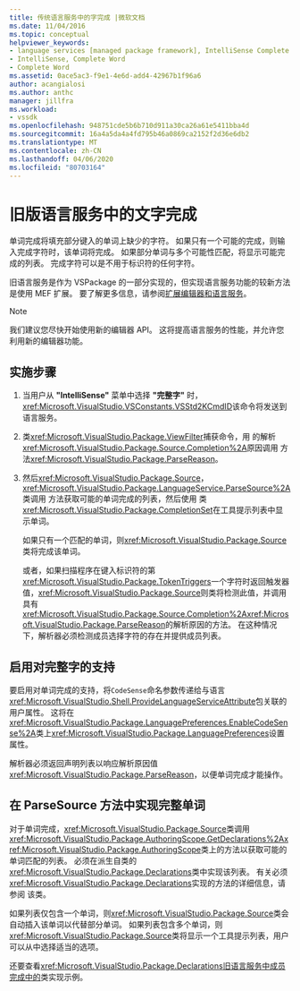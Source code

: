 ```yaml
---
title: 传统语言服务中的字完成 |微软文档
ms.date: 11/04/2016
ms.topic: conceptual
helpviewer_keywords:
- language services [managed package framework], IntelliSense Complete Word
- IntelliSense, Complete Word
- Complete Word
ms.assetid: 0ace5ac3-f9e1-4e6d-add4-42967b1f96a6
author: acangialosi
ms.author: anthc
manager: jillfra
ms.workload:
- vssdk
ms.openlocfilehash: 948751cde5b6b710d911a30ca26a61e5411bba4d
ms.sourcegitcommit: 16a4a5da4a4fd795b46a0869ca2152f2d36e6db2
ms.translationtype: MT
ms.contentlocale: zh-CN
ms.lasthandoff: 04/06/2020
ms.locfileid: "80703164"
---
```

# <a name="word-completion-in-a-legacy-language-service"></a>旧版语言服务中的文字完成
单词完成将填充部分键入的单词上缺少的字符。 如果只有一个可能的完成，则输入完成字符时，该单词将完成。 如果部分单词与多个可能性匹配，将显示可能完成的列表。 完成字符可以是不用于标识符的任何字符。

 旧语言服务是作为 VSPackage 的一部分实现的，但实现语言服务功能的较新方法是使用 MEF 扩展。 要了解更多信息，请参阅[扩展编辑器和语言服务](../../extensibility/extending-the-editor-and-language-services.md)。

> [!NOTE]
> 我们建议您尽快开始使用新的编辑器 API。 这将提高语言服务的性能，并允许您利用新的编辑器功能。

## <a name="implementation-steps"></a>实施步骤

1. 当用户从 **"IntelliSense"** 菜单中选择 **"完整字"** 时，<xref:Microsoft.VisualStudio.VSConstants.VSStd2KCmdID>该命令将发送到语言服务。

2. 类<xref:Microsoft.VisualStudio.Package.ViewFilter>捕获命令，用 的解析<xref:Microsoft.VisualStudio.Package.Source.Completion%2A>原因调用 方法<xref:Microsoft.VisualStudio.Package.ParseReason>。

3. 然后<xref:Microsoft.VisualStudio.Package.Source>，<xref:Microsoft.VisualStudio.Package.LanguageService.ParseSource%2A>类调用 方法获取可能的单词完成的列表，然后使用 类<xref:Microsoft.VisualStudio.Package.CompletionSet>在工具提示列表中显示单词。

    如果只有一个匹配的单词，则<xref:Microsoft.VisualStudio.Package.Source>类将完成该单词。

   或者，如果扫描程序在键入标识符的第<xref:Microsoft.VisualStudio.Package.TokenTriggers>一个字符时返回触发器值，<xref:Microsoft.VisualStudio.Package.Source>则类将检测此值，并调用 具有<xref:Microsoft.VisualStudio.Package.Source.Completion%2A><xref:Microsoft.VisualStudio.Package.ParseReason>的解析原因的方法。 在这种情况下，解析器必须检测成员选择字符的存在并提供成员列表。

## <a name="enabling-support-for-the-complete-word"></a>启用对完整字的支持
 要启用对单词完成的支持，将`CodeSense`命名参数传递给与语言<xref:Microsoft.VisualStudio.Shell.ProvideLanguageServiceAttribute>包关联的用户属性。 这将在<xref:Microsoft.VisualStudio.Package.LanguagePreferences.EnableCodeSense%2A>类上<xref:Microsoft.VisualStudio.Package.LanguagePreferences>设置属性。

 解析器必须返回声明列表以响应解析原因值<xref:Microsoft.VisualStudio.Package.ParseReason>，以便单词完成才能操作。

## <a name="implementing-complete-word-in-the-parsesource-method"></a>在 ParseSource 方法中实现完整单词
 对于单词完成，<xref:Microsoft.VisualStudio.Package.Source>类调用<xref:Microsoft.VisualStudio.Package.AuthoringScope.GetDeclarations%2A><xref:Microsoft.VisualStudio.Package.AuthoringScope>类上的方法以获取可能的单词匹配的列表。 必须在派生自类的<xref:Microsoft.VisualStudio.Package.Declarations>类中实现该列表。 有关必须<xref:Microsoft.VisualStudio.Package.Declarations>实现的方法的详细信息，请参阅 该类。

 如果列表仅包含一个单词，则<xref:Microsoft.VisualStudio.Package.Source>类会自动插入该单词以代替部分单词。 如果列表包含多个单词，则<xref:Microsoft.VisualStudio.Package.Source>类将显示一个工具提示列表，用户可以从中选择适当的选项。

 还要查看<xref:Microsoft.VisualStudio.Package.Declarations>[旧语言服务中成员完成中的](../../extensibility/internals/member-completion-in-a-legacy-language-service.md)类实现示例。
